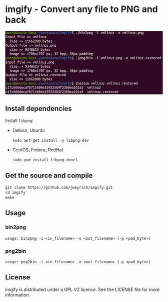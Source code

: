 # imgify - Convert any file to PNG and back

![Screenshot](/screenshot.png?raw=true "screenshot")

## Install dependencies

Install `libpng`:

- Debian, Ubuntu

	`sudo apt-get install -y libpng-dev`

- CentOS, Fedora, RedHat

	`sudo yum install libpng-devel`

## Get the source and compile

	git clone https://github.com/jweyrich/imgify.git
	cd imgify
	make

## Usage

### bin2png

	usage: bin2png -i <in_filename> -o <out_filename> [-p <pad_byte>]

### png2bin

	usage: png2bin -i <in_filename> -o <out_filename> [-p <pad_byte>]

## License

imgify is distributed under a GPL V2 licence. See the LICENSE file for more information.

